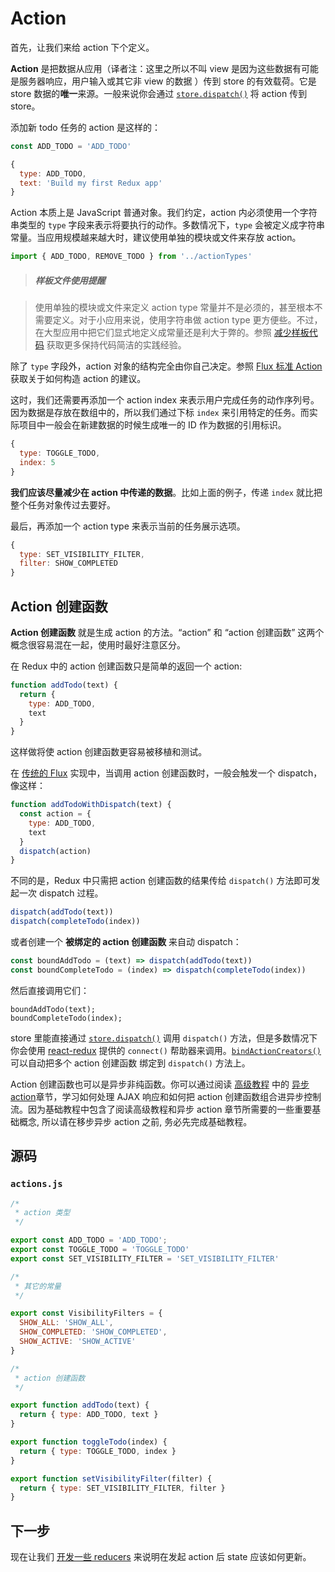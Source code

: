 # Action

首先，让我们来给 action 下个定义。

**Action** 是把数据从应用（译者注：这里之所以不叫 view 是因为这些数据有可能是服务器响应，用户输入或其它非 view 的数据 ）传到 store 的有效载荷。它是 store 数据的**唯一**来源。一般来说你会通过 [`store.dispatch()`](../api/Store.md#dispatch) 将 action 传到 store。

添加新 todo 任务的 action 是这样的：

```js
const ADD_TODO = 'ADD_TODO'
```

```js
{
  type: ADD_TODO,
  text: 'Build my first Redux app'
}
```

Action 本质上是 JavaScript 普通对象。我们约定，action 内必须使用一个字符串类型的 `type` 字段来表示将要执行的动作。多数情况下，`type` 会被定义成字符串常量。当应用规模越来越大时，建议使用单独的模块或文件来存放 action。

```js
import { ADD_TODO, REMOVE_TODO } from '../actionTypes'
```

>##### 样板文件使用提醒

>使用单独的模块或文件来定义 action type 常量并不是必须的，甚至根本不需要定义。对于小应用来说，使用字符串做 action type 更方便些。不过，在大型应用中把它们显式地定义成常量还是利大于弊的。参照 [减少样板代码](../recipes/ReducingBoilerplate.md) 获取更多保持代码简洁的实践经验。

除了 `type` 字段外，action 对象的结构完全由你自己决定。参照 [Flux 标准 Action](https://github.com/acdlite/flux-standard-action) 获取关于如何构造 action 的建议。

这时，我们还需要再添加一个 action index 来表示用户完成任务的动作序列号。因为数据是存放在数组中的，所以我们通过下标 `index` 来引用特定的任务。而实际项目中一般会在新建数据的时候生成唯一的 ID 作为数据的引用标识。

```js
{
  type: TOGGLE_TODO,
  index: 5
}
```

**我们应该尽量减少在 action 中传递的数据**。比如上面的例子，传递 `index` 就比把整个任务对象传过去要好。

最后，再添加一个 action type 来表示当前的任务展示选项。

```js
{
  type: SET_VISIBILITY_FILTER,
  filter: SHOW_COMPLETED
}
```

## Action 创建函数

**Action 创建函数** 就是生成 action 的方法。“action” 和 “action 创建函数” 这两个概念很容易混在一起，使用时最好注意区分。

在 Redux 中的 action 创建函数只是简单的返回一个 action:

```js
function addTodo(text) {
  return {
    type: ADD_TODO,
    text
  }
}
```

这样做将使 action 创建函数更容易被移植和测试。

在 [传统的 Flux](http://facebook.github.io/flux) 实现中，当调用 action 创建函数时，一般会触发一个 dispatch，像这样：

```js
function addTodoWithDispatch(text) {
  const action = {
    type: ADD_TODO,
    text
  }
  dispatch(action)
}
```

不同的是，Redux 中只需把 action 创建函数的结果传给 `dispatch()` 方法即可发起一次 dispatch 过程。

```js
dispatch(addTodo(text))
dispatch(completeTodo(index))
```

或者创建一个 **被绑定的 action 创建函数** 来自动 dispatch：

```js
const boundAddTodo = (text) => dispatch(addTodo(text))
const boundCompleteTodo = (index) => dispatch(completeTodo(index))
```

然后直接调用它们：

```
boundAddTodo(text);
boundCompleteTodo(index);
```

store 里能直接通过 [`store.dispatch()`](../api/Store.md#dispatch) 调用 `dispatch()` 方法，但是多数情况下你会使用 [react-redux](http://github.com/gaearon/react-redux) 提供的 `connect()` 帮助器来调用。[`bindActionCreators()`](../api/bindActionCreators.md) 可以自动把多个 action 创建函数 绑定到 `dispatch()` 方法上。

Action 创建函数也可以是异步非纯函数。你可以通过阅读 [高级教程](../advanced/README.md) 中的 [异步 action](../advanced/AsyncActions.md)章节，学习如何处理 AJAX 响应和如何把 action 创建函数组合进异步控制流。因为基础教程中包含了阅读高级教程和异步 action 章节所需要的一些重要基础概念, 所以请在移步异步 action 之前, 务必先完成基础教程。

## 源码

### `actions.js`

```js
/*
 * action 类型
 */

export const ADD_TODO = 'ADD_TODO';
export const TOGGLE_TODO = 'TOGGLE_TODO'
export const SET_VISIBILITY_FILTER = 'SET_VISIBILITY_FILTER'

/*
 * 其它的常量
 */

export const VisibilityFilters = {
  SHOW_ALL: 'SHOW_ALL',
  SHOW_COMPLETED: 'SHOW_COMPLETED',
  SHOW_ACTIVE: 'SHOW_ACTIVE'
}

/*
 * action 创建函数
 */

export function addTodo(text) {
  return { type: ADD_TODO, text }
}

export function toggleTodo(index) {
  return { type: TOGGLE_TODO, index }
}

export function setVisibilityFilter(filter) {
  return { type: SET_VISIBILITY_FILTER, filter }
}
```

## 下一步

现在让我们 [开发一些 reducers](Reducers.md) 来说明在发起 action 后 state 应该如何更新。
